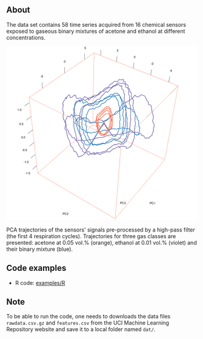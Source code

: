 ## About

The data set contains 58 time series acquired from 16 chemical sensors exposed to gaseous binary mixtures of acetone and ethanol at different concentrations.

![](figures/trajectories.png)

PCA trajectories of the sensors' signals pre-processed by a high-pass filter (the first 4 respiration cycles). Trajectories for three gas classes are presented: acetone at 0.05 vol.% (orange), ethanol at 0.01 vol.% (violet) and their binary mixture (blue).

## Code examples

* R code: [examples/R](examples/R)

## Note

To be able to run the code, one needs to downloads the data files `rawdata.csv.gz` and `features.csv` from the UCI Machine Learning Repository website and save it to a local folder named `dat/`.
